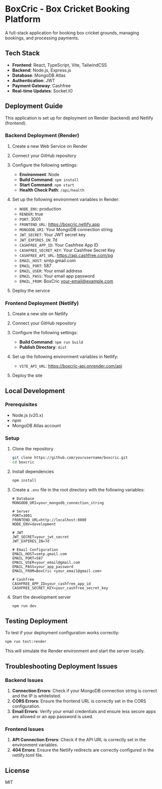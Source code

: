 # BoxCric - Box Cricket Booking Platform

A full-stack application for booking box cricket grounds, managing bookings, and processing payments.

## Tech Stack

- **Frontend**: React, TypeScript, Vite, TailwindCSS
- **Backend**: Node.js, Express.js
- **Database**: MongoDB Atlas
- **Authentication**: JWT
- **Payment Gateway**: Cashfree
- **Real-time Updates**: Socket.IO

## Deployment Guide

This application is set up for deployment on Render (backend) and Netlify (frontend).

### Backend Deployment (Render)

1. Create a new Web Service on Render
2. Connect your GitHub repository
3. Configure the following settings:
   - **Environment**: Node
   - **Build Command**: `npm install`
   - **Start Command**: `npm start`
   - **Health Check Path**: `/api/health`

4. Set up the following environment variables in Render:
   - `NODE_ENV`: production
   - `RENDER`: true
   - `PORT`: 3001
   - `FRONTEND_URL`: https://boxcric.netlify.app
   - `MONGODB_URI`: Your MongoDB connection string
   - `JWT_SECRET`: Your JWT secret key
   - `JWT_EXPIRES_IN`: 7d
   - `CASHFREE_APP_ID`: Your Cashfree App ID
   - `CASHFREE_SECRET_KEY`: Your Cashfree Secret Key
   - `CASHFREE_API_URL`: https://api.cashfree.com/pg
   - `EMAIL_HOST`: smtp.gmail.com
   - `EMAIL_PORT`: 587
   - `EMAIL_USER`: Your email address
   - `EMAIL_PASS`: Your email app password
   - `EMAIL_FROM`: BoxCric <your-email@example.com>

5. Deploy the service

### Frontend Deployment (Netlify)

1. Create a new site on Netlify
2. Connect your GitHub repository
3. Configure the following settings:
   - **Build Command**: `npm run build`
   - **Publish Directory**: `dist`

4. Set up the following environment variables in Netlify:
   - `VITE_API_URL`: https://boxcric-api.onrender.com/api

5. Deploy the site

## Local Development

### Prerequisites

- Node.js (v20.x)
- npm
- MongoDB Atlas account

### Setup

1. Clone the repository
   ```bash
   git clone https://github.com/yourusername/boxcric.git
   cd boxcric
   ```

2. Install dependencies
   ```bash
   npm install
   ```

3. Create a `.env` file in the root directory with the following variables:
   ```
   # Database
   MONGODB_URI=your_mongodb_connection_string
   
   # Server
   PORT=3001
   FRONTEND_URL=http://localhost:8080
   NODE_ENV=development
   
   # JWT
   JWT_SECRET=your_jwt_secret
   JWT_EXPIRES_IN=7d
   
   # Email Configuration
   EMAIL_HOST=smtp.gmail.com
   EMAIL_PORT=587
   EMAIL_USER=your_email@gmail.com
   EMAIL_PASS=your_app_password
   EMAIL_FROM=BoxCric <your_email@gmail.com>
   
   # Cashfree
   CASHFREE_APP_ID=your_cashfree_app_id
   CASHFREE_SECRET_KEY=your_cashfree_secret_key
   ```

4. Start the development server
   ```bash
   npm run dev
   ```

## Testing Deployment

To test if your deployment configuration works correctly:

```bash
npm run test:render
```

This will simulate the Render environment and start the server locally.

## Troubleshooting Deployment Issues

### Backend Issues

1. **Connection Errors**: Check if your MongoDB connection string is correct and the IP is whitelisted.
2. **CORS Errors**: Ensure the frontend URL is correctly set in the CORS configuration.
3. **Email Errors**: Verify your email credentials and ensure less secure apps are allowed or an app password is used.

### Frontend Issues

1. **API Connection Errors**: Check if the API URL is correctly set in the environment variables.
2. **404 Errors**: Ensure the Netlify redirects are correctly configured in the netlify.toml file.

## License

MIT